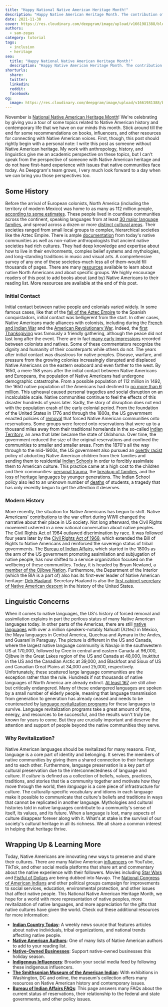 ```yaml
---
title: "Happy National Native American Heritage Month!"
description: "Happy Native American Heritage Month. The contribution of Native Americans to our culture and nation are underrepresented due to past and currently discrimination. As a nation, we hope to better embrace their culture and important languages for future generations."
date: 2021-11-30
cover: https://res.cloudinary.com/deepgram/image/upload/v1661981388/blog/happy-national-native-american-heritage-month/blog-native-american-heritage-month-2021-thumb-554.png
authors:
  - sam-zegas
category: tutorial
tags:
  - inclusion
  - heritage
seo:
  title: "Happy National Native American Heritage Month!"
  description: "Happy Native American Heritage Month. The contribution of Native Americans to our culture and nation are underrepresented due to past and currently discrimination. As a nation, we hope to better embrace their culture and important languages for future generations."
shorturls:
  share: 
  twitter: 
  linkedin: 
  reddit: 
  facebook: 
og:
  image: https://res.cloudinary.com/deepgram/image/upload/v1661981388/blog/happy-national-native-american-heritage-month/blog-native-american-heritage-month-2021-thumb-554.png
---
```


November is [National Native American Heritage Month](https://nativeamericanheritagemonth.gov/)! We're celebrating by giving you a tour of some topics related to Native American history and contemporary life that we have on our minds this month. Stick around till the end for some recommendations on books, influencers, and other resources for connecting with Native American voices. First, though, this post should rightly begin with a personal note: I write this post as someone without Native American heritage. My work with anthropology, history, and linguistics give me an academic perspective on these topics, but I can't speak from the perspective of someone with Native American heritage and do not have first-hand experience with issues that native communities face today. As Deepgram's team grows, I very much look forward to a day when we can bring you those perspectives too.

## Some History

Before the arrival of European colonists, North America (including the territory of modern Mexico) was home to as many as 112 million people, [according to some estimates](https://uwpress.wisc.edu/books/0289.htm). These people lived in countless communities across the continent, speaking languages from at least [30 major language families](https://commons.wikimedia.org/wiki/File:Langs_N.Amer.png), and spread across a dozen or more [distinct cultural areas](https://commons.wikimedia.org/wiki/File:North_American_cultural_areas.png). Their societies ranged from small local groups to complex, hierarchical societies like the Aztec Empire. There is ample [documentation](https://americanindian.si.edu/nk360/lessons-resources/search-resources) from today's native communities as well as non-native anthropologists that ancient native societies had rich cultures. They had deep knowledge and expertise about how to live in their environments, complex belief systems and mythologies, and long-standing traditions in music and visual arts. A comprehensive survey of any one of these societies-much less all of them-would fill thousands of pages. There are many [resources](https://www.loc.gov/rr/main/indians_rec_links/overview.html) available to learn about native North Americans and about specific groups. We highly encourage readers of this post to add books about (and by) Native Americans to their reading list. More resources are available at the end of this post.

### Initial Contact

Initial contact between native people and colonials varied widely. In some famous cases, like that of the [fall of the Aztec Empire](https://www.smithsonianmag.com/smart-news/mexico-city-marks-500th-anniversary-fall-tenochtitlan-180977794/) to the Spanish conquistadors, initial contact was belligerent from the start. In other cases, Native Americans made alliances with colonists, including during the [French and Indian War](https://history.state.gov/milestones/1750-1775/french-indian-war) and the [American Revolutionary War](https://historyofmassachusetts.org/native-americans-revolutionary-war/). Indeed, the [first Thanksgiving](https://time.com/4577425/thanksgiving-2016-true-story/) was famously a friendly gathering, although the peace did not last long after the event. There are in fact [many early impressions](http://nationalhumanitiescenter.org/pds/becomingamer/peoples/text3/indianscolonists.pdf) recorded between colonists and natives. Some of these commentators recognize the dignity and humanity of their counterparts while others do not. The years after initial contact was disastrous for native peoples. Disease, warfare, and pressure from the growing colonies increasingly disrupted and displaced Native Americans on the eastern seaboard and even farther to the west. By 1650, a mere 158 years after the initial contact between Native Americans and Europeans, the population of Native Americans had undergone demographic catastrophe. From a possible population of 112 million in 1492, the 1650 native population of the Americans had declined to [no more than 6 million](https://uwpress.wisc.edu/books/0289.htm). This upheaval caused personal tragedies and social disruption on an incalculable scale. Native communities continue to feel the effects of this disaster hundreds of years later. Sadly, the story of disruption does not end with the population crash of the early colonial period. From the foundation of the United States in 1776 and through the 1800s, the US government enacted policies of [removal](https://www.loc.gov/classroom-materials/immigration/native-american/removing-native-americans-from-their-land/) that forced Native American communities onto reservations. Some groups were forced onto reservations that were up to a thousand miles away from their traditional homelands in the so-called [Indian Territory](https://www.npr.org/templates/story/story.php?storyId=12261992#:~:text=In%201830%2C%20Congress%20passed%20the,it%20included%20modern%2Dday%20Oklahoma.), an area that later became the state of Oklahoma. Over time, the government reduced the size of the original reservations and confined the communities to smaller and smaller areas. From the 1870's all the way through to the mid-1900s, the US government also pursued an [overtly racist](http://historymatters.gmu.edu/d/4929/) policy of abducting Native American children from their families and sending them to residential [Indian Schools](https://www.npr.org/templates/story/story.php?storyId=16516865) in order to forcibly assimilate them to American culture. This practice came at a high cost to the children and their communities: [personal trauma](https://www.theatlantic.com/education/archive/2019/03/traumatic-legacy-indian-boarding-schools/584293/), the [breakup of families](https://www.mprnews.org/story/2019/10/03/stories-of-life-in-indian-boarding-schools), and the [loss of heritage languages](https://www.hcn.org/issues/51.21-22/indigenous-affairs-the-u-s-has-spent-more-money-erasing-native-languages-than-saving-them) by younger generations. The Indian School policy also led to an unknown number of [deaths](https://www.teenvogue.com/story/indian-residential-schools-graves) of students, a tragedy that has only recently begun to get the attention it deserves.

### Modern History

More recently, the situation for Native Americans has begun to shift. Native Americans' [contributions](https://www.uso.org/stories/2914-a-history-of-military-service-native-americans-in-the-u-s-military-yesterday-and-today) to the war effort during WWII changed the narrative about their place in US society. Not long afterward, the Civil Rights movement ushered in a new national conversation about native peoples. The [Civil Rights Act of 1964](https://en.wikipedia.org/wiki/Civil_Rights_Act_of_1964) outlawed discrimination by race. It was followed four years later by the [Civil Rights Act of 1968](https://en.wikipedia.org/wiki/Civil_Rights_Act_of_1968), which extended the Bill of Rights to Native Americans and reinforced the sovereign status of tribal governments. The [Bureau of Indian Affairs,](https://www.bia.gov/) which started in the 1800s as the arm of the US government promoting assimilation and subjugation of native people, has now shifted to a service organization focused on the wellbeing of these communities. Today, it is headed by Bryan Newland, a [member of the Ojibwe Nation](https://www.bia.gov/as-ia). Furthermore, the Department of the Interior (which the BIA is a part of) also has its first-ever leader of Native American heritage: [Deb Haaland](https://www.doi.gov/secretary-deb-haaland). Secretary Haaland is also the [first cabinet secretary of Native American descent](https://www.reuters.com/article/us-usa-interior-haaland/deb-haaland-becomes-first-ever-native-american-u-s-cabinet-secretary-idUSKBN2B72SO) in the history of the United States.

## Linguistic Concerns

When it comes to native languages, the US's history of forced removal and assimilation explains in part the perilous status of many Native American languages today. In other parts of the Americas, there are still [native languages](https://en.wikipedia.org/wiki/Indigenous_languages_of_the_Americas) with over a million speakers-notably Nahuatl (Aztec) in Mexico, the Maya languages in Central America, Quechua and Aymara in the Andes, and Guaraní in Paraguay. The picture is different in the US and Canada, where the largest native language community is Navajo in the southwestern US at 170,000, followed by Cree in central and eastern Canada at 96,000, Ojibwe in the Great Lakes region of the US and Canada at 48,000, Inuktitut in the US and the Canadian Arctic at 39,000, and Blackfoot and Sioux of US and Canadian Great Plains at 34,000 and 25,000, respectively. Unfortunately, these scattered large language communities are the exception rather than the rule. Hundreds if not thousands of native languages of North America are already extinct. [At least 167](https://www.endangeredlanguages.com/lang/country/USA) are still alive but critically endangered. Many of these endangered languages are spoken by a small number of elderly people, meaning that language transmission from generation to generation has already ceased and needs to be counteracted by [language revitalization programs](https://www.acf.hhs.gov/ana/preserving-native-languages-article) for these languages to survive. Language revitalization programs take a great amount of time, energy, and resources to be successful, and the results won't truly be known for years to come. But they are crucially important and deserve the attention and support of people beyond the native communities they serve.

### Why Revitalization?

Native American languages should be revitalized for many reasons. First, language is a core part of identity and belonging. It serves the members of native communities by giving them a shared connection to their heritage and to each other. Furthermore, language preservation is a key part of cultural preservation due to the interconnectedness of language and culture. If _culture_ is defined as a collection of beliefs, values, practices, traditions, and stories that tie a community together and motivate how they move through the world, then _language_ is a core piece of infrastructure for culture. The culturally-specific vocabulary and idioms in each language make it possible to communicate that culture's beliefs and traditions in ways that cannot be replicated in another language. Mythologies and cultural histories told in native languages contribute to a community's sense of itself, its values, and its future. When a language is lost, many aspects of culture disappear forever along with it. What's at stake is the survival of our society's cultural heritage in all its richness. We all share a common interest in helping that heritage thrive.

## Wrapping Up & Learning More

Today, Native Americans are innovating new ways to preserve and share their cultures. There are many Native American [influencers](https://www.youtube.com/watch?v=YUulYAbg3Jo) on YouTube, TikTok, and other social media platforms that share art and commentary about the native experience with their followers. Movies including [Star Wars](https://www.starwars.com/news/navajo-language-star-wars-a-new-hope) and [Fistful of Dollars](https://www.npr.org/2021/11/17/1055897665/dubbing-a-fistful-of-dollars-to-spread-the-navajo-language) are being dubbed into Navajo. The [National Congress of American Indians](https://www.ncai.org/) and other political groups campaign for improvements to social services, education, environmental protection, and other issues that affect native people. This National Native American Heritage Month, we hope for a world with more representation of native peoples, more revitalization of native languages, and more appreciation for the gifts that native cultures have given the world. Check out these additional resources for more information:

*   [**Indian Country Today**](https://indiancountrytoday.com/): A weekly news source that features articles about native individuals, tribal organizations, and national trends affecting native people.
*   [**Native American Authors**](https://reedsy.com/discovery/blog/native-american-authors): One of many lists of Native American authors to add to your reading list. 
*   [**Native-Owned Businesses**](https://www.businessinsider.com/native-owned-businesses): Support native-owned businesses this holiday season.
*   [**Indigenous Influencers**](https://www.huffpost.com/entry/indigenous-instagram-accounts-to-follow_l_5f9b17e5c5b65a0efac98867): Broaden your social media feed by following these indigenous influencers.
*   [**The Smithsonian Museum of the American Indian**](https://americanindian.si.edu/): With exhibitions in Washington, DC and online, the museum's collection offers many resources on Native American history and contemporary issues.
*   [**Bureau of Indian Affairs FAQs**](https://www.bia.gov/frequently-asked-questions#:~:text=As%20U.S.%20citizens%2C%20American%20Indians,tribe%2C%20unless%20Congress%20provides%20otherwise): This page answers many FAQs about the current status of reservations, their relationship to the federal and state governments, and other policy issues.
